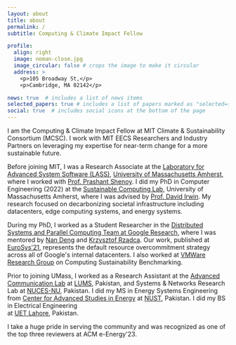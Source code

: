 ```yaml
---
layout: about
title: about
permalink: /
subtitle: Computing & Climate Impact Fellow

profile:
  align: right
  image: noman-close.jpg
  image_circular: false # crops the image to make it circular
  address: >
    <p>105 Broadway St,</p>
    <p>Cambridge, MA 02142</p>

news: true  # includes a list of news items
selected_papers: true # includes a list of papers marked as "selected={true}"
social: true  # includes social icons at the bottom of the page
---
```


I am the Computing & Climate Impact Fellow at MIT Climate & Sustainability Consortium (MCSC). I work with MIT EECS Researchers and Industry Partners on leveraging my expertise for near-term change for a more sustainable future.

Before joining MIT, I was a Research Associate at the [Laboratory for Advanced System Software (LASS)](https://lass.cs.umass.edu/), [University of Massachusetts Amherst](https://www.umass.edu/), where I worked with [Prof. Prashant Shenoy](https://people.cs.umass.edu/~shenoy/). I did my PhD in Computer Engineering (2022) at the [Sustainable Computing Lab](https://www.sustainablecomputinglab.io/), University of Massachusetts Amherst, where I was advised by [Prof. David Irwin](https://www.davidirwin.info/). My research focused on decarbonizing societal infrastructure including datacenters, edge computing systems, and energy systems.

During my PhD, I worked as a Student Researcher in the [Distributed Systems and Parallel Computing Team at Google Research](https://research.google/research-areas/distributed-systems-and-parallel-computing/), where I was mentored by [Nan Deng](https://research.google/people/106970/) and [Krzysztof Rządca](https://www.mimuw.edu.pl/~krzadca/). Our work, published at [EuroSys'21](https://research.google/pubs/pub50175/), represents the default resource overcommitment strategy across all of Google's internal datacenters. I also worked at [VMWare Research Group](https://research.vmware.com/) on Computing Sustainability Benchmarking. 

Prior to joining UMass, I worked as a Research Assistant at the [Advanced Communication Lab](https://adcom.lums.edu.pk/) at [LUMS](https://lums.edu.pk/), Pakistan, and Systems & Networks Research Lab at [NUCES-NU](https://www.nu.edu.pk/), Pakistan. 
I did my MS in Energy Systems Engineering from [Center for Advanced Studies in Energy](https://uspcase.nust.edu.pk/about-us/nust-at-a-glance/) at [NUST](https://nust.edu.pk/), Pakistan. 
I did my BS in Electrical Engineering <br> at [UET Lahore](https://www.uet.edu.pk/), Pakistan. 

I take a huge pride in serving the community and was recognized as one of the top three reviewers at ACM e-Energy'23.

